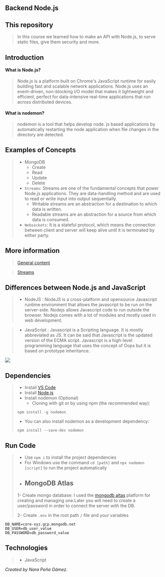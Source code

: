 ## Backend Node.js

## This repository
> In this course we learned how to make an API with Node.js, to serve static files, give them security and more.

## Introduction
#### What is Node.js?
> Node.js is a platform built on Chrome's JavaScript runtime for easily building fast and scalable network applications. Node.js uses an event-driven, non-blocking I/O model that makes it lightweight and efficient, perfect for data-intensive real-time applications that run across distributed devices.

#### What is nodemon?
> nodemon is a tool that helps develop node. js based applications by automatically restarting the node application when file changes in the directory are detected.

## Examples of Concepts
> - MongoDB
>   * Create
>   * Read
>   * Update
>   * Delete
> - `Streams`: Streams are one of the fundamental concepts that power Node.js applications. They are data-handling method and are used to read or write input into output sequentially.
>     * Writable streams are an abstraction for a destination to which data is written.
>     * Readable streams are an abstraction for a source from which data is consumed.
> - `Websockets`: It is a stateful protocol, which means the connection between client and server will keep alive until it is terminated by either party.

## More information
> [General content](https://github.com/JasanHdz/backendnodejs/tree/master/notes#tabla-de-contenido)


> [EventEmitter]:(https://github.com/JasanHdz/backendnodejs/tree/master/notes#event-emiter)


> [Streams](https://nodejs.org/api/stream.html#stream_readable_streams)


## Differences between Node.js and JavaScript
> - NodeJS :
>    NodeJS is a cross-platform and opensource Javascript runtime environment that allows the javascript to be run on the server-side. Nodejs allows Javascript 
> code to run outside the browser. Nodejs comes with a lot of modules and mostly used in web development.

> - JavaScript :
> Javascript is a Scripting language. It is mostly abbreviated as JS. It can be said that Javascript is the updated version of the ECMA script. Javascript is a high-level programming language that uses the concept of Oops but it is based on prototype inheritance.

<img src="https://user-images.githubusercontent.com/79294934/124240522-6f506000-dae0-11eb-93c3-22da37ff423d.png"></img>


## Dependencies
> - Install [VS Code](https://code.visualstudio.com/download)
> - Install [Node.js](https://nodejs.org/en/)
> - Install nodemon (Optional)
>   * Cloning with git or by using npm (the recommended way):
> ```
> npm install -g nodemon
> ```
>   * You can also install nodemon as a development dependency:
>   ```
>   npm install --save-dev nodemon
>   ```

## Run Code
> - Use `npm i` to install the project dependencies
> - For Windows use the command `cd [path]` and `npx nodemon [script]` to run the project automatically
> - ## MongoDB Atlas
> 1- Create mongo database: I used the [mongodb altas](https://www.mongodb.com/cloud/atlas) platform for creating and managing one.Later you will need to create a user/password in order to connect the server with the DB.
> 
> 2- Create `.env` in the root path `/` file and your variables

```
DB_NAME=core-xyz.gcp.mongodb.net
DB_USER=db_user_value
DB_PASSWORD=db_password_value
```

## Technologies
> - JavaScript

_Created by Nara Peña Gámez._
